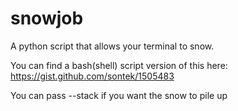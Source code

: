 snowjob
=======

A python script that allows your terminal to snow.

You can find a bash(shell) script version of this here:
https://gist.github.com/sontek/1505483

You can pass --stack if you want the snow to pile up
